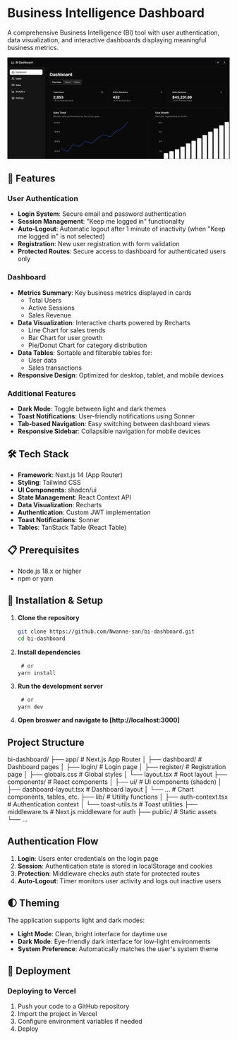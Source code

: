 # Business Intelligence Dashboard

A comprehensive Business Intelligence (BI) tool with user authentication, data visualization, and interactive dashboards displaying meaningful business metrics.

![Dashboard Preview](image.png)

## 🚀 Features

### User Authentication

- **Login System**: Secure email and password authentication
- **Session Management**: "Keep me logged in" functionality
- **Auto-Logout**: Automatic logout after 1 minute of inactivity (when "Keep me logged in" is not selected)
- **Registration**: New user registration with form validation
- **Protected Routes**: Secure access to dashboard for authenticated users only

### Dashboard

- **Metrics Summary**: Key business metrics displayed in cards
  - Total Users
  - Active Sessions
  - Sales Revenue
- **Data Visualization**: Interactive charts powered by Recharts
  - Line Chart for sales trends
  - Bar Chart for user growth
  - Pie/Donut Chart for category distribution
- **Data Tables**: Sortable and filterable tables for:
  - User data
  - Sales transactions
- **Responsive Design**: Optimized for desktop, tablet, and mobile devices

### Additional Features

- **Dark Mode**: Toggle between light and dark themes
- **Toast Notifications**: User-friendly notifications using Sonner
- **Tab-based Navigation**: Easy switching between dashboard views
- **Responsive Sidebar**: Collapsible navigation for mobile devices

## 🛠️ Tech Stack

- **Framework**: Next.js 14 (App Router)
- **Styling**: Tailwind CSS
- **UI Components**: shadcn/ui
- **State Management**: React Context API
- **Data Visualization**: Recharts
- **Authentication**: Custom JWT implementation
- **Toast Notifications**: Sonner
- **Tables**: TanStack Table (React Table)

## 📋 Prerequisites

- Node.js 18.x or higher
- npm or yarn

## 🔧 Installation & Setup

1. **Clone the repository**

   ```bash
   git clone https://github.com/Nwanne-san/bi-dashboard.git
   cd bi-dashboard

   ```

2. **Install dependencies**

   ```npm install
    # or
   yarn install

   ```

3. **Run the development server**

   ```npm run dev
    # or
   yarn dev

   ```

4. **Open broswer and navigate to [http://localhost:3000]**

## Project Structure

bi-dashboard/
├── app/ # Next.js App Router
│ ├── dashboard/ # Dashboard pages
│ ├── login/ # Login page
│ ├── register/ # Registration page
│ ├── globals.css # Global styles
│ └── layout.tsx # Root layout
├── components/ # React components
│ ├── ui/ # UI components (shadcn)
│ ├── dashboard-layout.tsx # Dashboard layout
│ └── ... # Chart components, tables, etc.
├── lib/ # Utility functions
│ ├── auth-context.tsx # Authentication context
│ └── toast-utils.ts # Toast utilities
├── middleware.ts # Next.js middleware for auth
├── public/ # Static assets
└── ...

## Authentication Flow

1. **Login**: Users enter credentials on the login page
2. **Session**: Authentication state is stored in localStorage and cookies
3. **Protection**: Middleware checks auth state for protected routes
4. **Auto-Logout**: Timer monitors user activity and logs out inactive users

## 🌓 Theming

The application supports light and dark modes:

- **Light Mode**: Clean, bright interface for daytime use
- **Dark Mode**: Eye-friendly dark interface for low-light environments
- **System Preference**: Automatically matches the user's system theme

## 🚀 Deployment

### Deploying to Vercel

1. Push your code to a GitHub repository
2. Import the project in Vercel
3. Configure environment variables if needed
4. Deploy
